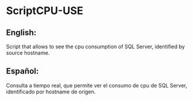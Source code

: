 # ScriptCPU-USE
## English:
Script that allows to see the cpu consumption of SQL Server, identified by source hostname.

## Español:
Consulta a tiempo real, que permite ver el consumo de cpu de SQL Server, identificado por hostname de origen.

